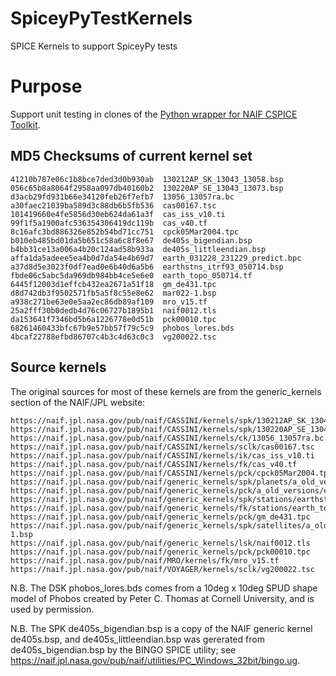 # SpiceyPyTestKernels
SPICE Kernels to support SpiceyPy tests

# Purpose

Support unit testing in clones of the 
[Python wrapper for NAIF CSPICE Toolkit](https://github.com/AndrewAnnex/SpiceyPy).

## MD5 Checksums of current kernel set

    41210b787e06c1b8bce7ded3d0b930ab  130212AP_SK_13043_13058.bsp
    056c65b8a8064f2958aa097db40160b2  130220AP_SE_13043_13073.bsp
    d3acb29fd931b66e34120feb26f7efb7  13056_13057ra.bc
    a30faec21039ba589d3c88db6b5fb536  cas00167.tsc
    101419660e4fe5856d30eb624da61a3f  cas_iss_v10.ti
    99f1f5a1900afc536354306419dc119b  cas_v40.tf
    8c16afc3bd886326e852b54bd71cc751  cpck05Mar2004.tpc
    b010eb485bd01da5b651c58a6c8f8e67  de405s_bigendian.bsp
    b4bb31ce13a006a4b20c124ad58b933a  de405s_littleendian.bsp
    affa1da5adeee5ea4b0d7da54e4b69d7  earth_031228_231229_predict.bpc
    a37d8d5e3023f0df7ead0e6b40d6a5b6  earthstns_itrf93_050714.bsp
    fbde06c5abc5da969db984bb4ce5e6e0  earth_topo_050714.tf
    6445f12003d1effcb432ea2671a51f18  gm_de431.tpc
    d8d742db3f9502571fb5a5f8c55e8e62  mar022-1.bsp
    a938c271be63e0e5aa2ec86db89af109  mro_v15.tf
    25a2fff30b0dedb4d76c06727b1895b1  naif0012.tls
    da153641f7346bd5b6a1226778e0d51b  pck00010.tpc
    68261460433bfc67b9e57bb57f79c5c9  phobos_lores.bds
    4bcaf22788efbd86707c4b3c4d63c0c3  vg200022.tsc

## Source kernels

The original sources for most of these kernels are from the generic_kernels section of the NAIF/JPL website:

    https://naif.jpl.nasa.gov/pub/naif/CASSINI/kernels/spk/130212AP_SK_13043_13058.bsp
    https://naif.jpl.nasa.gov/pub/naif/CASSINI/kernels/spk/130220AP_SE_13043_13073.bsp
    https://naif.jpl.nasa.gov/pub/naif/CASSINI/kernels/ck/13056_13057ra.bc
    https://naif.jpl.nasa.gov/pub/naif/CASSINI/kernels/sclk/cas00167.tsc
    https://naif.jpl.nasa.gov/pub/naif/CASSINI/kernels/ik/cas_iss_v10.ti
    https://naif.jpl.nasa.gov/pub/naif/CASSINI/kernels/fk/cas_v40.tf
    https://naif.jpl.nasa.gov/pub/naif/CASSINI/kernels/pck/cpck05Mar2004.tpc
    https://naif.jpl.nasa.gov/pub/naif/generic_kernels/spk/planets/a_old_versions/de405s.bsp
    https://naif.jpl.nasa.gov/pub/naif/generic_kernels/pck/a_old_versions/earth_031228_231229_predict.bpc
    https://naif.jpl.nasa.gov/pub/naif/generic_kernels/spk/stations/earthstns_itrf93_050714.bsp
    https://naif.jpl.nasa.gov/pub/naif/generic_kernels/fk/stations/earth_topo_050714.tf
    https://naif.jpl.nasa.gov/pub/naif/generic_kernels/pck/gm_de431.tpc
    https://naif.jpl.nasa.gov/pub/naif/generic_kernels/spk/satellites/a_old_versions/mar022-1.bsp
    https://naif.jpl.nasa.gov/pub/naif/generic_kernels/lsk/naif0012.tls
    https://naif.jpl.nasa.gov/pub/naif/generic_kernels/pck/pck00010.tpc
    https://naif.jpl.nasa.gov/pub/naif/MRO/kernels/fk/mro_v15.tf
    https://naif.jpl.nasa.gov/pub/naif/VOYAGER/kernels/sclk/vg200022.tsc

N.B. The DSK phobos_lores.bds comes from a 10deg x 10deg SPUD shape model of Phobos created by Peter C. Thomas at Cornell University, and is used by permission.

N.B. The SPK de405s_bigendian.bsp is a copy of the NAIF generic kernel de405s.bsp, and de405s_littleendian.bsp was gererated from de405s_bigendian.bsp by the BINGO SPICE utility; see https://naif.jpl.nasa.gov/pub/naif/utilities/PC_Windows_32bit/bingo.ug.
